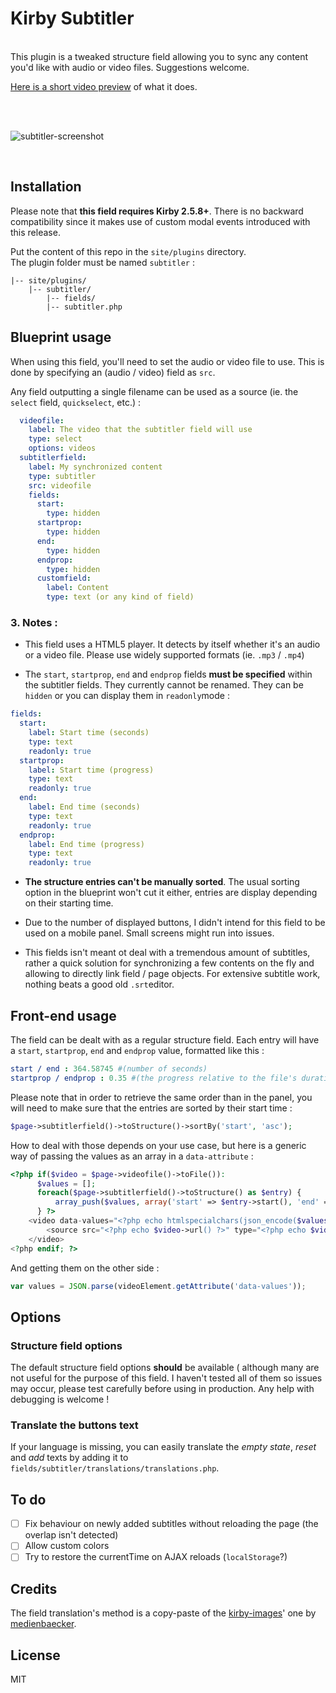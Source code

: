 # Kirby Subtitler

<br>
This plugin is a tweaked structure field allowing you to sync any content you'd like with audio or video files. Suggestions welcome.

<br>

[Here is a short video preview](https://cl.ly/1C3R2X0C2L13) of what it does.

<br><br>

![subtitler-screenshot](https://user-images.githubusercontent.com/14079751/35878510-c7539eb0-0b78-11e8-9a5f-360202b1f912.jpg)

<br>


## Installation

Please note that **this field requires Kirby 2.5.8+**. There is no backward compatibility since it makes use of custom modal events introduced with this release.

Put the content of this repo in the `site/plugins` directory.  
The plugin folder must be named `subtitler` :

```
|-- site/plugins/
    |-- subtitler/
        |-- fields/
        |-- subtitler.php
```

## Blueprint usage


When using this field, you'll need to set the audio or video file to use. This is done by specifying an (audio / video) field as ```src```.

Any field outputting a single filename can be used as a source (ie. the ```select``` field, ```quickselect```, etc.) :

```yaml
  videofile:
    label: The video that the subtitler field will use
    type: select
    options: videos
  subtitlerfield:
    label: My synchronized content
    type: subtitler
    src: videofile
    fields: 
      start:
        type: hidden
      startprop:
        type: hidden
      end:
        type: hidden
      endprop:
        type: hidden
      customfield:
        label: Content
        type: text (or any kind of field)
```

### 3. Notes :

- This field uses a HTML5 player. It detects by itself whether it's an audio or a video file. Please use widely supported formats (ie. ```.mp3``` / ```.mp4```)

- The ```start```, ```startprop```, ```end``` and ```endprop``` fields **must be specified** within the subtitler fields. They currently cannot be renamed. They can be ```hidden``` or you can display them in ```readonly```mode :

```yaml
fields: 
  start:
    label: Start time (seconds)
    type: text
    readonly: true
  startprop:
    label: Start time (progress)
    type: text
    readonly: true
  end:
    label: End time (seconds)
    type: text
    readonly: true
  endprop:
    label: End time (progress)
    type: text
    readonly: true
```

- **The structure entries can't be manually sorted**. The usual sorting option in the blueprint won't cut it either, entries are display depending on their starting time.

- Due to the number of displayed buttons, I didn't intend for this field to be used on a mobile panel. Small screens might run into issues.

- This fields isn't meant ot deal with a tremendous amount of subtitles, rather a quick solution for synchronizing a few contents on the fly and allowing to directly link field / page objects. For extensive subtitle work, nothing beats a good old ```.srt```editor.

## Front-end usage

The field can be dealt with as a regular structure field. Each entry will have a ```start```, ```startprop```, ```end``` and ```endprop``` value, formatted like this :

```yaml
start / end : 364.58745 #(number of seconds)
startprop / endprop : 0.35 #(the progress relative to the file's duration, between 0 and 1)
```

Please note that in order to retrieve the same order than in the panel, you will need to make sure that the entries are sorted by their start time :

```php
$page->subtitlerfield()->toStructure()->sortBy('start', 'asc');
```

How to deal with those depends on your use case, but here is a generic way of passing the values as an array in a ```data-attribute``` :

```php
<?php if($video = $page->videofile()->toFile()): 
      $values = [];
      foreach($page->subtitlerfield()->toStructure() as $entry) {
          array_push($values, array('start' => $entry->start(), 'end' => $entry->end()));
      } ?>
    <video data-values="<?php echo htmlspecialchars(json_encode($values)); ?>">
        <source src="<?php echo $video->url() ?>" type="<?php echo $video->mime() ?>">
    </video>
<?php endif; ?>
```

And getting them on the other side :

```javascript
var values = JSON.parse(videoElement.getAttribute('data-values'));
```

## Options

### Structure field options

The default structure field options **should** be available ( although many are not useful for the purpose of this field.
I haven't tested all of them so issues may occur, please test carefully before using in production. Any help with debugging is welcome !  


### Translate the buttons text

If your language is missing, you can easily translate the *empty state*, *reset* and *add* texts by adding it to ```fields/subtitler/translations/translations.php```.

## To do

- [ ] Fix behaviour on newly added subtitles without reloading the page (the overlap isn't detected)
- [ ] Allow custom colors
- [ ] Try to restore the currentTime on AJAX reloads (```localStorage```?)

## Credits

The field translation's method is a copy-paste of the [kirby-images](https://github.com/medienbaecker/kirby-images)' one by [medienbaecker](https://github.com/medienbaecker).
## License

MIT
